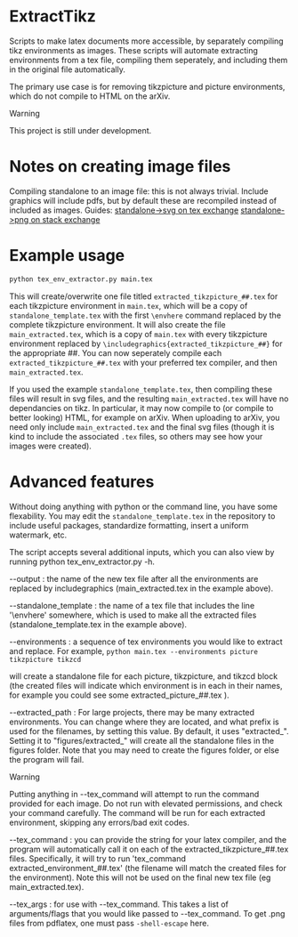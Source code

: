 # ExtractTikz
Scripts to make latex documents more accessible, by separately compiling tikz environments as images.
These scripts will automate extracting environments from a tex file, compiling them seperately, and including them in the original file automatically.

The primary use case is for removing tikzpicture and picture environments, which do not compile to HTML on the arXiv.


> [!WARNING]  
> This project is still under development.

# Notes on creating image files
Compiling standalone to an image file: this is not always trivial. Include graphics will include pdfs, but by default these are recompiled instead of included as images.
Guides:
[standalone->svg on tex exchange](https://tex.stackexchange.com/questions/51757/how-can-i-use-tikz-to-make-standalone-svg-graphics)
[standalone->png on stack exchange](https://stackoverflow.com/questions/77614081/how-i-can-produce-a-png-from-a-tizk-tex-file-with-class-standalone)

# Example usage
```bash
python tex_env_extractor.py main.tex
```

This will create/overwrite one file titled `extracted_tikzpicture_##.tex` for each tikzpicture environment in `main.tex`, which will be a copy of `standalone_template.tex` with the first `\envhere` command replaced by the complete tikzpicture environment. 
It will also create the file `main_extracted.tex`, which is a copy of `main.tex` with every tikzpicture environment replaced by `\includegraphics{extracted_tikzpicture_##}` for the appropriate ##. 
You can now seperately compile each `extracted_tikzpicture_##.tex` with your preferred tex compiler, and then `main_extracted.tex`.

If you used the example `standalone_template.tex`, then compiling these files will result in svg files, and the resulting `main_extracted.tex` will have no dependancies on tikz. In particular, it may now compile to (or compile to better looking) HTML, for example on arXiv.
When uploading to arXiv, you need only include `main_extracted.tex` and the final svg files (though it is kind to include the associated `.tex` files, so others may see how your images were created).

# Advanced features
Without doing anything with python or the command line, you have some flexability. You may edit the `standalone_template.tex` in the repository to include useful packages, standardize formatting, insert a uniform watermark, etc.

The script accepts several additional inputs, which you can also view by running python tex_env_extractor.py -h.

--output : the name of the new tex file after all the environments are replaced by includegraphics (main_extracted.tex in the example above).

--standalone_template : the name of a tex file that includes the line '\envhere' somewhere, which is used to make all the extracted files (standalone_template.tex in the example above).

--environments : a sequence of tex environments you would like to extract and replace. For example, 
`python main.tex --environments picture tikzpicture tikzcd`

will create a standalone file for each picture, tikzpicture, and tikzcd block (the created files will indicate which environment is in each in their names, for example you could see some extracted_picture_##.tex ).

--extracted_path : For large projects, there may be many extracted environments. You can change where they are located, and what prefix is used for the filenames, by setting this value. By default, it uses "extracted_". Setting it to "figures/extracted_" will create all the standalone files in the figures folder. Note that you may need to create the figures folder, or else the program will fail.

> [!WARNING]  
> Putting anything in --tex_command will attempt to run the command provided for each image. Do not run with elevated permissions, and check your command carefully. The command will be run for each extracted environment, skipping any errors/bad exit codes.

--tex_command : you can provide the string for your latex compiler, and the program will automatically call it on each of the extracted_tikzpicture_##.tex files. Specifically, it will try to run 'tex_command extracted_environment_##.tex' (the filename will match the created files for the environment). Note this will not be used on the final new tex file (eg main_extracted.tex).

--tex_args : for use with --tex_command. This takes a list of arguments/flags that you would like passed to --tex_command. To get .png files from pdflatex, one must pass `-shell-escape` here.
